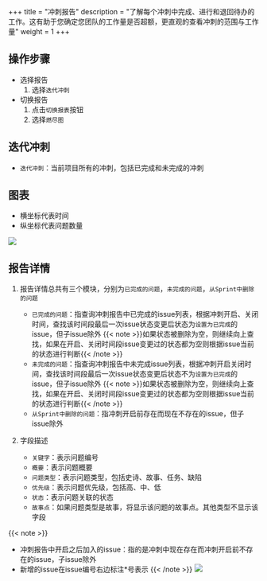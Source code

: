 +++
title = "冲刺报告"
description = "了解每个冲刺中完成、进行和退回待办的工作。这有助于您确定您团队的工作量是否超额，更直观的查看冲刺的范围与工作量"
weight = 1
+++

## 操作步骤
* 选择报告
    1. 选择`迭代冲刺`
* 切换报告
    1. 点击`切换报表`按钮
    2. 选择`燃尽图`

## 迭代冲刺
* `迭代冲刺`：当前项目所有的冲刺，包括已完成和未完成的冲刺

## 图表
* 横坐标代表时间
* 纵坐标代表问题数量

![](/docs/user-guide/agile/report/img/sprint-chart.jpg)

## 报告详情
1. 报告详情总共有三个模块，分别为`已完成的问题`，`未完成的问题`，`从Sprint中删除的问题`
    - `已完成的问题`：指查询冲刺报告中已完成的issue列表，根据冲刺开启、关闭时间，查找该时间段最后一次issue状态变更后状态为`设置为已完成`的issue，但子issue除外
        {{< note >}}如果状态被删除为空，则继续向上查找，如果在开启、关闭时间段issue变更过的状态都为空则根据issue当前的状态进行判断{{< /note >}}
    - `未完成的问题`：指查询冲刺报告中未完成issue列表，根据冲刺开启关闭时间，查找该时间段最后一次issue状态变更后状态不为`设置为已完成`的issue，但子issue除外
        {{< note >}}如果状态被删除为空，则继续向上查找，如果在开启、关闭时间段issue变更过的状态都为空则根据issue当前的状态进行判断{{< /note >}}
    - `从Sprint中删除的问题`：指冲刺开启前存在而现在不存在的issue，但子issue除外

2. 字段描述
    - `关键字`：表示问题编号
    - `概要`：表示问题概要
    - `问题类型`：表示问题类型，包括史诗、故事、任务、缺陷
    - `优先级`：表示问题优先级，包括高、中、低
    - `状态`：表示问题关联的状态
    - `故事点`：如果问题类型是故事，将显示该问题的故事点。其他类型不显示该字段
    
{{< note >}}
* 冲刺报告中开启之后加入的issue：指的是冲刺中现在存在而冲刺开启前不存在的issue，子issue除外
* 新增的issue在issue编号右边标注*号表示
{{< /note >}}
![](/docs/user-guide/agile/report/img/sprint-detail.jpg)